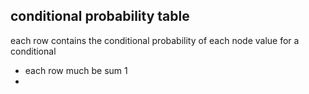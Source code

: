 ## conditional probability table 
each row contains the conditional probability of each node value for a conditional 
- each row much be sum 1 
- 